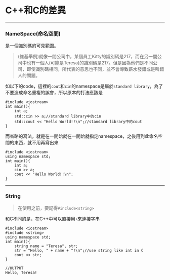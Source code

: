 # C++和C的差異



---
### NameSpace(命名空間)
是一個識別碼的可見範圍。

>(維基舉例)就像一間公司中，某個員工Kitty的識別碼是217，而在另一間公司中也有一個人(可能是Teresa)的識別碼是217。但是因為他們是不同公司，即使識別碼相同，所代表的意思也不同，並不會導致薪水發錯或是叫錯人的問題。

如以下的code，這裡的`cout`和`cin`的namespace是屬於`standard library`，為了不要造成命名重複的誤會，所以原本的打法應該是
```cpp=
#include <iostream>
int main(){
    int a;
    std::cin >> a;//standard library中的cin
    std::cout << "Hello World!!\n";//standard library中的cout
}
```
而省略的寫法，就是在一開始就在一開始就指定namespace，之後用到此命名空間的東西，就不用再寫出來
```cpp=
#include <iostream>
using namespace std;
int main(){
    int a;
    cin >> a;
    cout << "Hello World!!\n";
}
```
---
### String
>在使用之前，要記得`#include<string>`

和C不同的是，在C++中可以直接用`+`來連接字串
```cpp=
#include <iostream>
#include <string>
using namespace std;
int main(){
    string name = "Teresa", str;
    str = "Hello, " + name + "!\n";//use string like int in C
    cout << str;
}
```
```cpp=
//OUTPUT
Hello, Teresa!
```